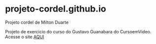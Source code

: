 # projeto-cordel.github.io
Projeto cordel de Milton Duarte

Projeto de exercicio do curso do Gustavo Guanabara do CursoemVideo.
Acesse o site [AQUI](https://ysanzinho.github.io/projeto-cordel.github.io/)

